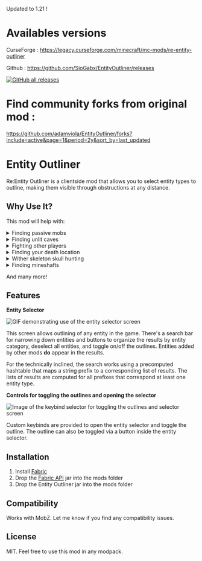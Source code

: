 Updated to 1.21 !

# Availables versions
CurseForge : https://legacy.curseforge.com/minecraft/mc-mods/re-entity-outliner

Github : https://github.com/SioGabx/EntityOutliner/releases

<a href="https://github.com/SioGabx/EntityOutliner/releases"><img alt="GitHub all releases" src="https://img.shields.io/github/downloads/SioGabx/EntityOutliner/total?color=%2316d68a&logo=github"></a>

# Find community forks from original mod :
https://github.com/adamviola/EntityOutliner/forks?include=active&page=1&period=2y&sort_by=last_updated

# Entity Outliner
Re:Entity Outliner is a clientside mod that allows you to select entity types to outline, making them visible through obstructions at any distance.


## Why Use It?
This mod will help with:
<details>
  <summary>Finding passive mobs</summary>
  
  by outlining them.
  
  ![Image of outlined bees](https://i.imgur.com/jqhVLSX.png "It's hard to find bees!")
</details>

<details>
  <summary>Finding unlit caves</summary>
  
  by outlining zombies, creepers, skeletons, and spiders.
  
  ![Gif showing how outlining monsters can reveal unlit caves](https://i.imgur.com/owNj5BE.gif "Great for when you've reached a dead end in your cave!")
  
  
</details>

<details>
  <summary>Fighting other players</summary>
  
  by outlining players.
  
  ![Image of outlined players](https://i.imgur.com/TiEldyM.png "Even works while they're sneaking!")
  
</details>

<details>
  <summary>Finding your death location</summary>
  
  by outlining items and experience orbs.
  
  
  ![Image of outlined items/xp orbs of death location](https://i.imgur.com/sOzk89i.png "Tombstone mods are cool too!")
  
  
</details>

<details>
  <summary>Wither skeleton skull hunting</summary>
  
  by outlining wither skeletons
  
  ![Image of outlined wither skeletons](https://i.imgur.com/cc4rhaY.png "I actually like the grind for wither skeleton skulls!")
  
</details>

<details>
  <summary>Finding mineshafts</summary>
  
  by outlining cave spiders and minecarts with chests.
  
  
  ![Image of outlined chest minecarts](https://i.imgur.com/36rMnDc.png "I hate cave spiders!")
  
</details>

And many more!

## Features
**Entity Selector**

![GIF demonstrating use of the entity selector screen](https://i.imgur.com/XozyBa4.gif "It's a prefix search!")

This screen allows outlining of any entity in the game. There's a search bar for narrowing down entities and buttons to organize the results by entity category, deselect all entities, and toggle on/off the outlines. Entities added by other mods **do** appear in the results.

For the technically inclined, the search works using a precomputed hashtable that maps a string prefix to a corresponding list of results. The lists of results are computed for all prefixes that correspond at least one entity type.

**Controls for toggling the outlines and opening the selector**

![Image of the keybind selector for toggling the outlines and selector screen](https://i.imgur.com/au39Ov1.png "Hopefully o and p aren't taken!")

Custom keybinds are provided to open the entity selector and toggle the outline. The outline can also be toggled via a button inside the entity selector.


## Installation
1. Install [Fabric](https://fabricmc.net/use/)
2. Drop the [Fabric API](https://www.curseforge.com/minecraft/mc-mods/fabric-api) jar into the mods folder
3. Drop the Entity Outliner jar into the mods folder

## Compatibility
Works with MobZ. Let me know if you find any compatibility issues.

## License
MIT. Feel free to use this mod in any modpack.
